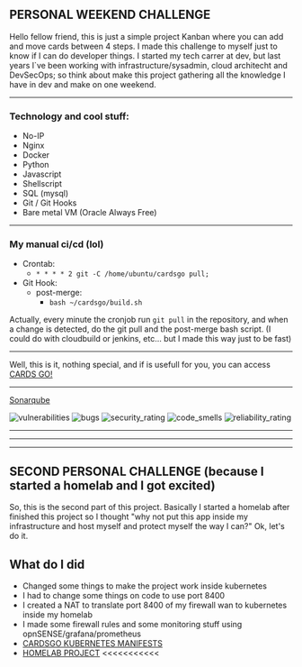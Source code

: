 ## PERSONAL WEEKEND CHALLENGE

Hello fellow friend, this is just a simple project Kanban where you can add and move cards between 4 steps. I made this challenge to myself just to know if I can do developer things. I started my tech carrer at dev, but last years I`ve been working with infrastructure/sysadmin, cloud architecht and DevSecOps; so think about make this project gathering all the knowledge I have in dev and make on one weekend.
<hr>

### Technology and cool stuff:
- No-IP
- Nginx
- Docker
- Python
- Javascript
- Shellscript
- SQL (mysql)
- Git / Git Hooks
- Bare metal VM (Oracle Always Free)
<hr>

### My manual ci/cd (lol)
- Crontab:
   - `* * * * 2 git -C /home/ubuntu/cardsgo pull;`
- Git Hook:
   - post-merge:
     - `bash ~/cardsgo/build.sh`

Actually, every minute the cronjob run `git pull` in the repository, and when a change is detected, do the git pull and the post-merge bash script.
(I could do with cloudbuild or jenkins, etc... but I made this way just to be fast)
<hr>

Well, this is it, nothing special, and if is usefull for you, you can access [CARDS GO!](http://cardsgo.ddns.net:8400)
<hr>

[Sonarqube](https://sonarcloud.io/project/overview?id=AleixoLucas42_cardsgo)
<p float="left">
   <img src="https://sonarcloud.io/api/project_badges/measure?project=AleixoLucas42_cardsgo&metric=vulnerabilities" alt="vulnerabilities"/>
   <img src="https://sonarcloud.io/api/project_badges/measure?project=AleixoLucas42_cardsgo&metric=bugs" alt="bugs"/>
   <img src="https://sonarcloud.io/api/project_badges/measure?project=AleixoLucas42_cardsgo&metric=security_rating" alt="security_rating"/>
   <img src="https://sonarcloud.io/api/project_badges/measure?project=AleixoLucas42_cardsgo&metric=code_smells" alt="code_smells"/>
   <img src="https://sonarcloud.io/api/project_badges/measure?project=AleixoLucas42_cardsgo&metric=reliability_rating" alt="reliability_rating"/>
</p>


<hr><hr><hr>

## SECOND PERSONAL CHALLENGE (because I started a homelab and I got excited)

So, this is the second part of this project. Basically I started a homelab after finished this project so I thought "why not put this app inside my infrastructure and host myself and protect myself the way I can?" Ok, let's do it.

## What do I did
- Changed some things to make the project work inside kubernetes
- I had to change some things on code to use port 8400
- I created a NAT to translate port 8400 of my firewall wan to kubernetes inside my homelab
- I made some firewall rules and some monitoring stuff using opnSENSE/grafana/prometheus
- [CARDSGO KUBERNETES MANIFESTS](https://github.com/AleixoLucas42/homelab/tree/main/virtual%20machines/ubuntu-minikube/Kubernetes/cardsgo)
- [HOMELAB PROJECT](https://github.com/AleixoLucas42/homelab) <<<<<<<<<<<
